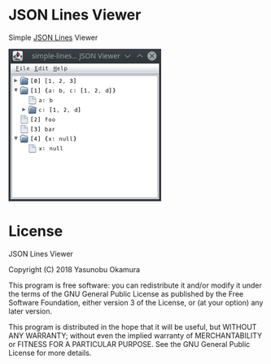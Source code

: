 JSON Lines Viewer
=================

Simple [JSON Lines](http://jsonlines.org/) Viewer

![main window](images/mainwindow.png)

License
=======

JSON Lines Viewer

Copyright (C) 2018 Yasunobu Okamura

This program is free software: you can redistribute it and/or modify
it under the terms of the GNU General Public License as published by
the Free Software Foundation, either version 3 of the License, or
(at your option) any later version.

This program is distributed in the hope that it will be useful,
but WITHOUT ANY WARRANTY; without even the implied warranty of
MERCHANTABILITY or FITNESS FOR A PARTICULAR PURPOSE.  See the
GNU General Public License for more details.